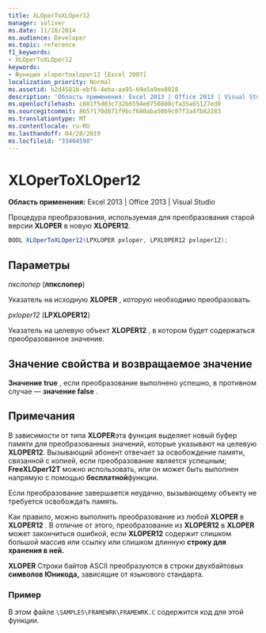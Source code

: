 ```yaml
---
title: XLOperToXLOper12
manager: soliver
ms.date: 11/16/2014
ms.audience: Developer
ms.topic: reference
f1_keywords:
- XLOperToXLOper12
keywords:
- Функция xlopertoxloper12 [Excel 2007]
localization_priority: Normal
ms.assetid: b2d4581b-ebf6-4eba-aa95-69a5a9ee8028
description: 'Область применения: Excel 2013 | Office 2013 | Visual Studio'
ms.openlocfilehash: c881f5d03c732b6594e0750808cfa35a65127ed0
ms.sourcegitcommit: 8657170d071f9bcf680aba50b9c07f2a4fb82283
ms.translationtype: MT
ms.contentlocale: ru-RU
ms.lasthandoff: 04/28/2019
ms.locfileid: "33404598"
---
```

# <a name="xlopertoxloper12"></a>XLOperToXLOper12

**Область применения:** Excel 2013 | Office 2013 | Visual Studio 
  
Процедура преобразования, используемая для преобразования старой версии **XLOPER** в новую **XLOPER12**.
  
```cs
BOOL XLOperToXLOper12(LPXLOPER pxloper, LPXLOPER12 pxloper12);
```

## <a name="parameters"></a>Параметры

_пкслопер_ (**лпкслопер**)
  
Указатель на исходную **XLOPER** , которую необходимо преобразовать. 
  
_pxloper12_ (**LPXLOPER12**)
  
Указатель на целевую объект **XLOPER12** , в котором будет содержаться преобразованное значение. 
  
## <a name="property-valuereturn-value"></a>Значение свойства и возвращаемое значение

**Значение true** , если преобразование выполнено успешно, в противном случае — **значение false** . 
  
## <a name="remarks"></a>Примечания

В зависимости от типа **XLOPER**эта функция выделяет новый буфер памяти для преобразованных значений, которые указывают на целевую **XLOPER12**. Вызывающий абонент отвечает за освобождение памяти, связанной с копией, если преобразование является успешным; **FreeXLOper12T** можно использовать, или он может быть выполнен напрямую с помощью **бесплатной**функции.
  
Если преобразование завершается неудачно, вызывающему объекту не требуется освобождать память.
  
Как правило, можно выполнить преобразование из любой **XLOPER** в **XLOPER12** . В отличие от этого, преобразование из **XLOPER12** в **XLOPER** может закончиться ошибкой, если **XLOPER12** содержит слишком большой массив или ссылку или слишком длинную **строку для хранения в ней.** 
  
**XLOPER** Строки байтов ASCII преобразуются в строки двухбайтовых **символов Юникода,** зависящие от языкового стандарта. 
  
### <a name="example"></a>Пример

В этом файле `\SAMPLES\FRAMEWRK\FRAMEWRK.C` содержится код для этой функции. 
  

